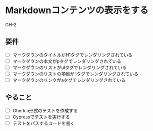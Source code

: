 # Markdownコンテンツの表示をする

 GH-2

## 要件

- [ ] マークダウンのタイトルがH1タグでレンダリングされている
- [ ] マークダウンの本文がpタグでレンダリングされている
- [ ] マークダウンのリストがulタグでレンダリングされている
- [ ] マークダウンのリストの項目がliタグでレンダリングされている
- [ ] マークダウンのリンクがaタグでレンダリングされている

## やること

- [ ] Gherkin形式のテストを作成する
- [ ] Cypressでテストを実行する
- [ ] テストをパスするコードを書く
